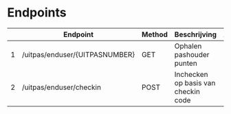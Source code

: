 ---
---

# Endpoints

|  | Endpoint | Method | Beschrijving | Authenticatie |
| --- | --- | --- | --- | --- |
| 1 | /uitpas/enduser/{UITPASNUMBER} | GET | Ophalen pashouder punten | Consumer request |
| 2 | /uitpas/enduser/checkin | POST | Inchecken op basis van checkin code | Consumer request |